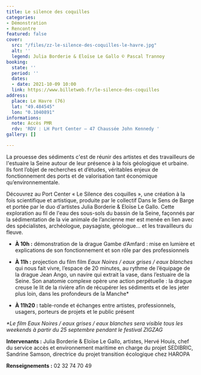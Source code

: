 ```yaml
---
title: Le silence des coquilles
categories:
- Démonstration
- Rencontre
featured: false
cover:
  src: "/files/zz-le-silence-des-coquilles-le-havre.jpg"
  alt: ''
  legend: Julia Borderie & Eloïse Le Gallo © Pascal Trannoy
booking:
  state: ''
  period: ''
  dates:
  - date: 2021-10-09 10:00
  link: https://www.billetweb.fr/le-silence-des-coquilles
address:
  place: Le Havre (76)
  lat: "49.484545"
  lon: "0.1040891"
informations:
  note: Accès PMR
  rdv: 'RDV : LH Port Center – 47 Chaussée John Kennedy '
gallery: []

---
```

La prouesse des sédiments c'est de réunir des artistes et des travailleurs de l'estuaire la Seine autour de leur présence à la fois géologique et urbaine. Ils font l’objet de recherches et d’études, véritables enjeux de fonctionnement des ports et de valorisation tant économique qu’environnementale.

Découvrez au Port Center « Le Silence des coquilles », une création à la fois scientifique et artistique, produite par le collectif Dans le Sens de Barge et portée par le duo d'artistes Julia Borderie & Eloïse Le Gallo. Cette exploration au fil de l'eau des sous-sols du bassin de la Seine, façonnés par la sédimentation de la vie animale de l’ancienne mer est menée en lien avec des spécialistes, archéologue, paysagiste, géologue... et les travailleurs du fleuve.

* **À 10h :** démonstration de la drague Gambe d’Amfard : mise en lumière et explications de son fonctionnement et son rôle par des professionnels


* **À 11h :** projection du film film _Eaux Noires / eaux grises / eaux blanches_ qui nous fait vivre, l’espace de 20 minutes, au rythme de l’équipage de la drague Jean Ango, un navire qui extrait la vase, dans l’estuaire de la Seine. Son anatomie complexe opère une action perpétuelle : la drague creuse le lit de la rivière afin de récupérer les sédiments et de les jeter plus loin, dans les profondeurs de la Manche*


* **À 11h20 :** table-ronde et échanges entre artistes, professionnels, usagers, porteurs de projets et le public présent

_*Le film Eaux Noires / eaux grises / eaux blanches sera visible tous les weekends à partir du 25 septembre pendant le festival ZIGZAG_

**Intervenants :** Julia Borderie & Eloïse Le Gallo, artistes, Hervé Houis, chef du service accès et environnement maritime en charge du projet SEDIBRIC, Sandrine Samson, directrice du projet transition écologique chez HAROPA

**Renseignements :** 02 32 74 70 49
